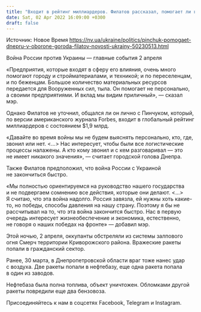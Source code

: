 ```yaml
---
title: "Входит в рейтинг миллиардеров. Филатов рассказал, помогает ли городу почетный гражданин Днепра Пинчук"
date: Sat, 02 Apr 2022 16:09:00 +0300
draft: false
---
```

Источник: Новое Время https://nv.ua/ukraine/politics/pinchuk-pomogaet-dnepru-v-oborone-goroda-filatov-novosti-ukrainy-50230513.html


 Война России против Украины — главные события 2 апреля

«Предприятия, которые входят в сферу его влияния, очень много помогают городу и стройматериалами, и техникой; и по переселенцам, и по беженцам. Большое количество материальных ресурсов передается для Вооруженных сил, тыла. Он помогает не персонально, а своими предприятиями. И вклад мы видим приличный», — сказал мэр.

Однако Филатов не уточнил, общался ли он лично с Пинчуком, который, по версии американского журнала Forbes, входит в глобальный рейтинг миллиардеров с состоянием $1,9 млрд.

«Давайте во время войны мы не будем выяснять персонально, кто, где, звонил или нет. <...> Нас интересует, чтобы были все логистические процессы налажены. А кто кому звонил и с кем разговаривал — это не имеет никакого значения», — считает городской голова Днепра.

Также Филатов предположил, что война России с Украиной не закончиться быстро.

«Мы полностью ориентируемся на руководство нашего государства и не подвергаем сомнению все действия, которые они делают. <...> Я считаю, что эта война надолго. Россия завязла, ей нужны хоть какие-то, но победы, способы давления на нашу страну. Поэтому я бы не рассчитывал на то, что эта война закончится быстро. Нас в первую очередь интересует жизнеобеспечение и экономика, естественно, не говоря о наших победах на фронте» — добавил мэр.

Этой ночью, 2 апреля, оккупанты обстреляли из системы залпового огня Смерч территории Криворожского района. Вражеские ракеты попали в гражданский сектор.

Ранее, 30 марта, в Днепропетровской области враг тоже нанес удар с воздуха. Две ракеты попали в нефтебазу, еще одна ракета попала в один из заводов.

Нефтебаза была полна топлива, объект уничтожен. Обломками другой ракеты повредили еще два бензовоза.

Присоединяйтесь к нам в соцсетях Facebook, Telegram и Instagram.
